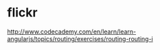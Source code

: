# flickr

http://www.codecademy.com/en/learn/learn-angularjs/topics/routing/exercises/routing-routing-i
